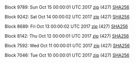 Block 9789: Sun Oct 15 00:00:01 UTC 2017 [zip](https://transfer.sh/Yg0h4/bootstrap.dat.20171015.zip) (427) [SHA256](https://transfer.sh/MB9bq/sha256.txt)

Block 9242: Sat Oct 14 00:00:02 UTC 2017 [zip](https://transfer.sh/DQnxk/bootstrap.dat.20171014.zip) (427) [SHA256](https://transfer.sh/wnu9z/sha256.txt)

Block 8689: Fri Oct 13 00:00:02 UTC 2017 [zip](https://transfer.sh/14brWY/bootstrap.dat.20171013.zip) (427) [SHA256](https://transfer.sh/L2c07/sha256.txt)

Block 8142: Thu Oct 12 00:00:01 UTC 2017 [zip]() (427) [SHA256]()

Block 7592: Wed Oct 11 00:00:01 UTC 2017 [zip](https://transfer.sh/HUD7c/bootstrap.dat.20171011.zip) (427) [SHA256](https://transfer.sh/w7yds/sha256.txt)

Block 7046: Tue Oct 10 00:00:01 UTC 2017 [zip](https://transfer.sh/3tKfN/bootstrap.dat.20171010.zip) (427) [SHA256](https://transfer.sh/ydFlT/sha256.txt)
